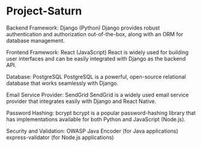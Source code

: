 # Project-Saturn

Backend Framework: Django (Python)
Django provides robust authentication and authorization out-of-the-box, along with an ORM for database management.

Frontend Framework: React (JavaScript)
React is widely used for building user interfaces and can be easily integrated with Django as the backend API.

Database: PostgreSQL
PostgreSQL is a powerful, open-source relational database that works seamlessly with Django.

Email Service Provider: SendGrid
SendGrid is a widely used email service provider that integrates easily with Django and React Native.

Password Hashing: bcrypt
bcrypt is a popular password-hashing library that has implementations available for both Python and JavaScript (Node.js).

Security and Validation: OWASP Java Encoder (for Java applications) express-validator (for Node.js applications)
